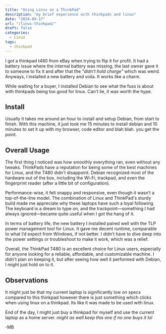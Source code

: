 ```yaml
---
title: "Using Linix on a ThinkPad"
description: "my brief experience with thinkpads and linux"
date: "2024-09-17"
url: "/linux-thinkpad/"
draft: false
categories:
  - Linux
tags:
  - thinkpad
---
```


I got a thinkpad t480 from eBay when trying to flip it for profit. It had a battery issue where the internal battery was missing, the last owner gave it to someone to fix it and after that the *"didn't hold charge"* which was weird. Anyways, I installed a new battery and voila. It works like a charm. 

While waiting for a buyer, I installed Debian to see what the fuss is about with thinkpads being too good for linux. Can't lie, it was worth the hype. 

## Install 
Usually it takes me around an hour to install and setup Debian, from start to finish. With this machine, it just took me 15 minutes to install debian and 10 minutes to set it up with my browser, code editor and blah blah. you get the point. 

## Overall Usage 
The first thing I noticed was how smoothly everything ran, even without any tweaks. ThinkPads have a reputation for being some of the best machines for Linux, and the T480 didn't disappoint. Debian recognized most of the hardware out of the box, including the Wi-Fi, trackpad, and even the fingerprint reader (after a little bit of configuration).

Performance-wise, it felt snappy and responsive, even though it wasn’t a top-of-the-line model. The combination of Linux and ThinkPad's sturdy build made me appreciate why these laptops have such a loyal following. The keyboard is a dream to type on, and the trackpoint—something I had always ignored—became quite useful when I got the hang of it.

In terms of battery life, the new battery I installed paired well with the TLP power management tool for Linux. It gave me decent runtime, comparable to what I’d expect from Windows, if not better. I didn’t have to dive deep into the power settings or troubleshoot to make it work, which was a relief.

Overall, the ThinkPad T480 is an excellent choice for Linux users, especially for anyone looking for a reliable, affordable, and customizable machine. I didn’t plan on keeping it, but after seeing how well it performed with Debian, I might just hold on to it.

## Observations 
It might just be that my current laptop is significantly low on specs compared to this thinkpad however there is just something which clicks when using linux on a thinkpad. Its like it was made to be used with linux. 

End of the day, I might just buy a thinkpad for myself and use the current laptop as a home server. *might as well keep this one if no one buys it lol* 

-MB 

